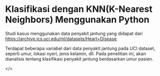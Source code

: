 # Klasifikasi dengan KNN(K-Nearest Neighbors) Menggunakan Python

Studi kasus menggunakan data penyakit jantung yang didapat dari https://archive.ics.uci.edu/ml/datasets/Heart+Disease.

Terdapat beberapa variabel dari data penyakit jantung pada UCI dataset, seperti umur, lokasi nyeri, jenis kelamin, dll. Pada penelitian ini, akan dianalisis tentang klasifikasi penyakit jantung berdasarkan umur pasien. 


</>
